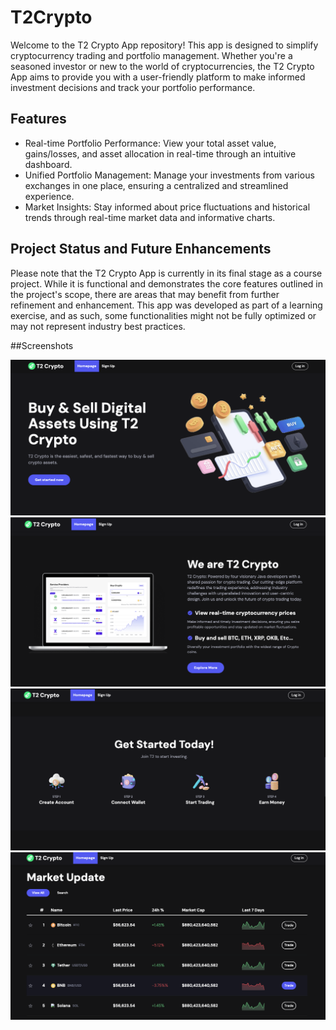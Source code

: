 # T2Crypto
Welcome to the T2 Crypto App repository! This app is designed to simplify cryptocurrency trading and portfolio management. Whether you're a seasoned investor or new to the world of cryptocurrencies, the T2 Crypto App aims to provide you with a user-friendly platform to make informed investment decisions and track your portfolio performance.

## Features

- Real-time Portfolio Performance: View your total asset value, gains/losses, and asset allocation in real-time through an intuitive dashboard.
- Unified Portfolio Management: Manage your investments from various exchanges in one place, ensuring a centralized and streamlined experience.
- Market Insights: Stay informed about price fluctuations and historical trends through real-time market data and informative charts.

## Project Status and Future Enhancements

Please note that the T2 Crypto App is currently in its final stage as a course project. While it is functional and demonstrates the core features outlined in the project's scope, there are areas that may benefit from further refinement and enhancement. This app was developed as part of a learning exercise, and as such, some functionalities might not be fully optimized or may not represent industry best practices.

##Screenshots

![pic1](Screenshots/pic1.png)
![pic2](Screenshots/pic2.png)
![pic3](Screenshots/pic3.png)
![pic4](Screenshots/pic4.png)

